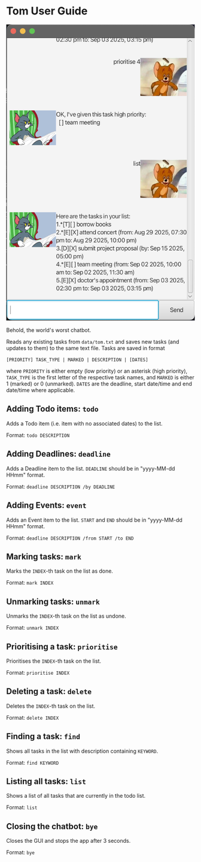 # Tom User Guide

![image](Ui.png)

Behold, the world's worst chatbot. 

Reads any existing tasks from `data/tom.txt` and saves new tasks (and updates to them) to the same text file.
Tasks are saved in format
```
[PRIORITY] TASK_TYPE | MARKED | DESCRIPTION | [DATES]
```
where `PRIORITY` is either empty (low priority) or an asterisk (high priority), `TASK_TYPE` is the first 
letter of the respective task names, and `MARKED` is either 1 (marked) or 0 (unmarked). `DATES` are the
deadline, start date/time and end date/time where applicable.

## Adding Todo items: `todo`
Adds a Todo item (i.e. item with no associated dates) to the list. 

Format: `todo DESCRIPTION`

## Adding Deadlines: `deadline`
Adds a Deadline item to the list. `DEADLINE` should be in "yyyy-MM-dd HHmm" format.

Format: `deadline DESCRIPTION /by DEADLINE`

## Adding Events: `event`
Adds an Event item to the list. `START` and `END` should be in "yyyy-MM-dd HHmm" format.

Format: `deadline DESCRIPTION /from START /to END`

## Marking tasks: `mark`
Marks the `INDEX`-th task on the list as done.

Format: `mark INDEX`

## Unmarking tasks: `unmark`
Unmarks the `INDEX`-th task on the list as undone.

Format: `unmark INDEX`

## Prioritising a task: `prioritise`
Prioritises the `INDEX`-th task on the list.

Format: `prioritise INDEX`

## Deleting a task: `delete`
Deletes the `INDEX`-th task on the list.

Format: `delete INDEX`

## Finding a task: `find`
Shows all tasks in the list with description containing `KEYWORD`.

Format: `find KEYWORD`

## Listing all tasks: `list`
Shows a list of all tasks that are currently in the todo list.

Format: `list`

## Closing the chatbot: `bye`
Closes the GUI and stops the app after 3 seconds.

Format: `bye`
